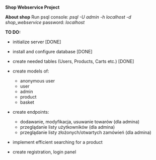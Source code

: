 **Shop Webservice Project**


**About shop**
Run psql console: *psql -U admin -h localhost -d shop_webservice*
password: *localhost*

**TO DO:**
- initialize server [DONE]
- install and configure database [DONE]
- create needed tables (Users, Products, Carts etc.) [DONE]
- create models of:
    - anonymous user
    - user
    - admin
    - product
    - basket

- create endpoints:
    - dodawanie, modyfikacja, usuwanie towarów (dla admina)
    - przeglądanie listy użytkowników (dla admina)
    - przeglądanie listy złożonych/otwartych zamówień (dla admina)

- implement efficient searching for a product
- create registration, login panel